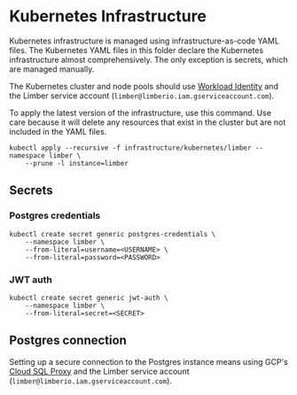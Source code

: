 # Kubernetes Infrastructure

Kubernetes infrastructure is managed using infrastructure-as-code YAML files. The Kubernetes YAML
files in this folder declare the Kubernetes infrastructure almost comprehensively. The only
exception is secrets, which are managed manually.

The Kubernetes cluster and node pools should
use [Workload Identity](https://cloud.google.com/kubernetes-engine/docs/how-to/workload-identity)
and the Limber service account (`limber@limberio.iam.gserviceaccount.com`).

To apply the latest version of the infrastructure, use this command. Use care because it will delete
any resources that exist in the cluster but are not included in the YAML files.

```
kubectl apply --recursive -f infrastructure/kubernetes/limber --namespace limber \
    --prune -l instance=limber
```

## Secrets

### Postgres credentials

```
kubectl create secret generic postgres-credentials \
    --namespace limber \
    --from-literal=username=<USERNAME> \
    --from-literal=password=<PASSWORD>
```

### JWT auth

```
kubectl create secret generic jwt-auth \
    --namespace limber \
    --from-literal=secret=<SECRET>
```

## Postgres connection

Setting up a secure connection to the Postgres instance means using
GCP's [Cloud SQL Proxy](https://cloud.google.com/sql/docs/postgres/connect-kubernetes-engine#proxy)
and the Limber service account (`limber@limberio.iam.gserviceaccount.com`).
